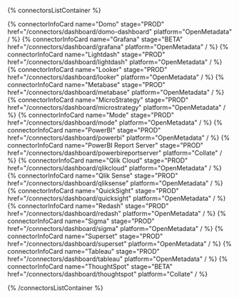 {% connectorsListContainer %}

{% connectorInfoCard name="Domo" stage="PROD" href="/connectors/dashboard/domo-dashboard" platform="OpenMetadata" / %}
{% connectorInfoCard name="Grafana" stage="BETA" href="/connectors/dashboard/grafana" platform="OpenMetadata" / %}
{% connectorInfoCard name="Lightdash" stage="PROD" href="/connectors/dashboard/lightdash" platform="OpenMetadata" / %}
{% connectorInfoCard name="Looker" stage="PROD" href="/connectors/dashboard/looker" platform="OpenMetadata" / %}
{% connectorInfoCard name="Metabase" stage="PROD" href="/connectors/dashboard/metabase" platform="OpenMetadata" / %}
{% connectorInfoCard name="MicroStrategy" stage="PROD" href="/connectors/dashboard/microstrategy" platform="OpenMetadata" / %}
{% connectorInfoCard name="Mode" stage="PROD" href="/connectors/dashboard/mode" platform="OpenMetadata" / %}
{% connectorInfoCard name="PowerBI" stage="PROD" href="/connectors/dashboard/powerbi" platform="OpenMetadata" / %}
{% connectorInfoCard name="PowerBI Report Server" stage="PROD" href="/connectors/dashboard/powerbireportserver" platform="Collate" / %}
{% connectorInfoCard name="Qlik Cloud" stage="PROD" href="/connectors/dashboard/qlikcloud" platform="OpenMetadata" / %}
{% connectorInfoCard name="Qlik Sense" stage="PROD" href="/connectors/dashboard/qliksense" platform="OpenMetadata" / %}
{% connectorInfoCard name="QuickSight" stage="PROD" href="/connectors/dashboard/quicksight" platform="OpenMetadata" / %}
{% connectorInfoCard name="Redash" stage="PROD" href="/connectors/dashboard/redash" platform="OpenMetadata" / %}
{% connectorInfoCard name="Sigma" stage="PROD" href="/connectors/dashboard/sigma" platform="OpenMetadata" / %}
{% connectorInfoCard name="Superset" stage="PROD" href="/connectors/dashboard/superset" platform="OpenMetadata" / %}
{% connectorInfoCard name="Tableau" stage="PROD" href="/connectors/dashboard/tableau" platform="OpenMetadata" / %}
{% connectorInfoCard name="ThoughtSpot" stage="BETA" href="/connectors/dashboard/thoughtspot" platform="Collate" / %}

{% /connectorsListContainer %}